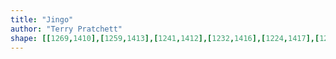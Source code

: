 ```yaml
---
title: "Jingo"
author: "Terry Pratchett"
shape: [[1269,1410],[1259,1413],[1241,1412],[1232,1416],[1224,1417],[1220,1423],[1217,1439],[1215,1505],[1212,1519],[1208,1601],[1203,1654],[1198,1769],[1196,1778],[1196,1793],[1191,1840],[1189,1894],[1185,1922],[1185,1941],[1182,1971],[1182,2010],[1175,2118],[1175,2154],[1173,2169],[1173,2212],[1171,2216],[1171,2236],[1169,2243],[1171,2292],[1168,2298],[1168,2303],[1174,2309],[1189,2315],[1241,2320],[1331,2318],[1341,2316],[1345,2313],[1342,2278],[1346,2269],[1346,2265],[1340,2245],[1344,2235],[1343,2209],[1345,2204],[1344,2186],[1346,2131],[1348,2127],[1348,2105],[1350,2099],[1350,2069],[1352,2058],[1353,2032],[1351,2015],[1352,2000],[1356,1985],[1357,1922],[1361,1881],[1361,1856],[1364,1840],[1367,1799],[1369,1727],[1374,1680],[1377,1604],[1380,1581],[1379,1562],[1381,1552],[1381,1534],[1384,1510],[1387,1425],[1382,1420],[1372,1416],[1302,1410],[1287,1410]]
---
```


